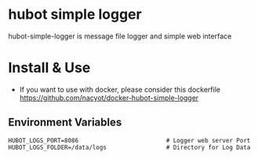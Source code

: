# hubot simple logger

hubot-simple-logger is message file logger and simple web interface

# Install & Use 

- If you want to use with docker, please consider this dockerfile https://github.com/nacyot/docker-hubot-simple-logger


## Environment Variables

    HUBOT_LOGS_PORT=8086                         # Logger web server Port
    HUBOT_LOGS_FOLDER=/data/logs                 # Directory for Log Data

